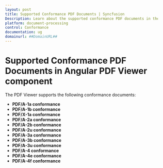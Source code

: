 ```yaml
---
layout: post
title: Supported Conformance PDF Documents | Syncfusion
Description: Learn about the supported conformance PDF documents in the Syncfusion Angular PDF Viewer component of Essential JS 2.
platform: document-processing
control: Conformance
documentation: ug
domainurl: ##DomainURL##
---
```


# Supported Conformance PDF Documents in Angular PDF Viewer component

The PDF Viewer supports the following conformance documents:

* **PDF/A-1a conformance**
* **PDF/A-1b conformance**
* **PDF/X-1a conformance**
* **PDF/A-2a conformance**
* **PDF/A-2b conformance**
* **PDF/A-2u conformance**
* **PDF/A-3a conformance**
* **PDF/A-3b conformance**
* **PDF/A-3u conformance**
* **PDF/A-4 conformance**
* **PDF/A-4e conformance**
* **PDF/A-4f conformance**